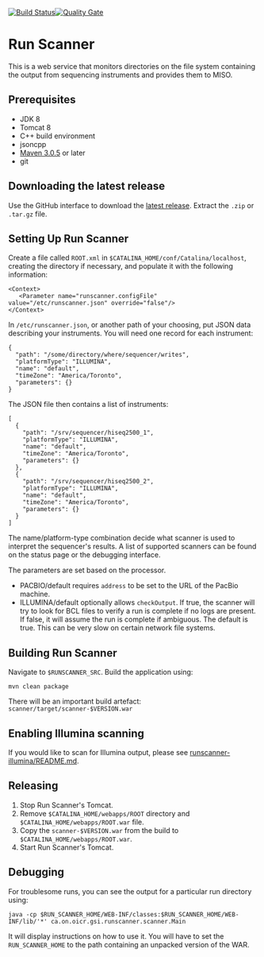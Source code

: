 [![Build Status](https://travis-ci.org/oicr-gsi/runscanner.svg)](https://travis-ci.org/oicr-gsi/runscanner)[![Quality Gate](https://sonarcloud.io/api/project_badges/measure?project=ca.on.oicr.gsi.runscanner%3Arunscanner&metric=alert_status)](https://sonarcloud.io/dashboard?id=ca.on.oicr.gsi.runscanner:runscanner)

# Run Scanner
This is a web service that monitors directories on the file system containing
the output from sequencing instruments and provides them to MISO.

## Prerequisites

* JDK 8
* Tomcat 8
* C++ build environment
* jsoncpp
* [Maven 3.0.5](http://maven.apache.org/download.html) or later
* git

<a id="latest-release" />

## Downloading the latest release
Use the GitHub interface to download the [latest release](https://github.com/oicr-gsi/runscanner/releases/latest).
Extract the `.zip` or `.tar.gz` file.

<a id="setup" />

## Setting Up Run Scanner

Create a file called `ROOT.xml` in `$CATALINA_HOME/conf/Catalina/localhost`, creating the directory if necessary, and populate it with the following information:

    <Context>
       <Parameter name="runscanner.configFile" value="/etc/runscanner.json" override="false"/>
    </Context>

In `/etc/runscanner.json`, or another path of your choosing, put JSON data describing your instruments. You will need one record for each instrument:

    {
      "path": "/some/directory/where/sequencer/writes",
      "platformType": "ILLUMINA",
      "name": "default",
      "timeZone": "America/Toronto",
      "parameters": {}
    }

The JSON file then contains a list of instruments:

    [
      {
        "path": "/srv/sequencer/hiseq2500_1",
        "platformType": "ILLUMINA",
        "name": "default",
        "timeZone": "America/Toronto",
        "parameters": {}
      },
      {
        "path": "/srv/sequencer/hiseq2500_2",
        "platformType": "ILLUMINA",
        "name": "default",
        "timeZone": "America/Toronto",
        "parameters": {}
      }
    ]

The name/platform-type combination decide what scanner is used to interpret the sequencer's results. A list of supported scanners can be found on the status page or the debugging interface.

The parameters are set based on the processor.

- PACBIO/default requires `address` to be set to the URL of the PacBio machine.
- ILLUMINA/default optionally allows `checkOutput`. If true, the scanner will
  try to look for BCL files to verify a run is complete if no logs are present.
  If false, it will assume the run is complete if ambiguous. The default is true.
  This can be very slow on certain network file systems.
  
<a id="building" />

## Building Run Scanner

Navigate to `$RUNSCANNER_SRC`.
Build the application using:

	mvn clean package
	
There will be an important build artefact: `scanner/target/scanner-$VERSION.war`

<a id="illumina" />

## Enabling Illumina scanning

If you would like to scan for Illumina output, please see [runscanner-illumina/README.md](runscanner-illumina/README.md).

<a id="release" />

## Releasing 

1. Stop Run Scanner's Tomcat.
1. Remove `$CATALINA_HOME/webapps/ROOT` directory and `$CATALINA_HOME/webapps/ROOT.war` file.
1. Copy the `scanner-$VERSION.war` from the build to `$CATALINA_HOME/webapps/ROOT.war`.
1. Start Run Scanner's Tomcat.

<a id="debugging" />

## Debugging
For troublesome runs, you can see the output for a particular run directory using:

    java -cp $RUN_SCANNER_HOME/WEB-INF/classes:$RUN_SCANNER_HOME/WEB-INF/lib/'*' ca.on.oicr.gsi.runscanner.scanner.Main

It will display instructions on how to use it. You will have to set the `RUN_SCANNER_HOME` to the path containing an unpacked version of the WAR.







